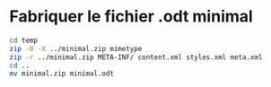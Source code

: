 # Fabriquer le fichier .odt minimal

```sh
cd temp
zip -0 -X ../minimal.zip mimetype
zip -r ../minimal.zip META-INF/ content.xml styles.xml meta.xml
cd ..
mv minimal.zip minimal.odt
```